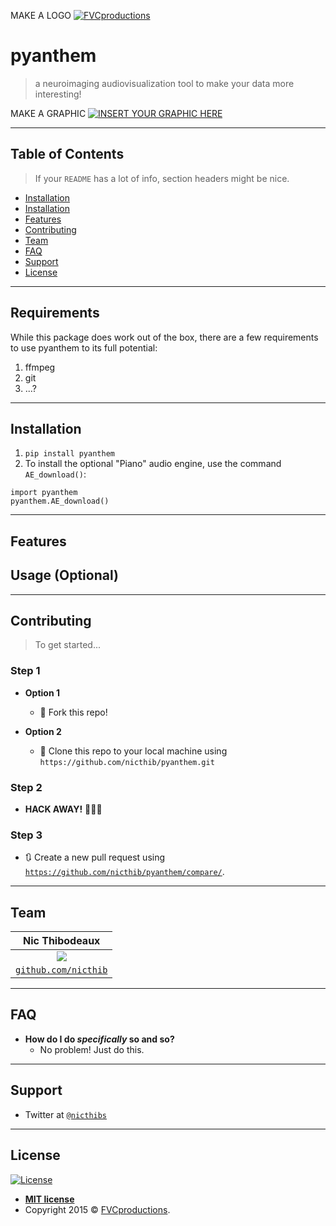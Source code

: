 MAKE A LOGO
<a href="http://fvcproductions.com"><img src="https://avatars1.githubusercontent.com/u/4284691?v=3&s=200" title="FVCproductions" alt="FVCproductions"></a>

# pyanthem

> a neuroimaging audiovisualization tool to make your data more interesting!

MAKE A GRAPHIC
[![INSERT YOUR GRAPHIC HERE](http://i.imgur.com/dt8AUb6.png)]()

---

## Table of Contents

> If your `README` has a lot of info, section headers might be nice.

- [Installation](#requirements) 
- [Installation](#installation)
- [Features](#features)
- [Contributing](#contributing)
- [Team](#team)
- [FAQ](#faq)
- [Support](#support)
- [License](#license)

---

## Requirements
While this package does work out of the box, there are a few requirements to use pyanthem to its full potential:
1) ffmpeg
2) git
3) ...?
---

## Installation

1) `pip install pyanthem`
2) To install the optional "Piano" audio engine, use the command `AE_download()`:

```
import pyanthem
pyanthem.AE_download()
```

---

## Features
## Usage (Optional)

---

## Contributing

> To get started...

### Step 1

- **Option 1**
    - 🍴 Fork this repo!

- **Option 2**
    - 👯 Clone this repo to your local machine using `https://github.com/nicthib/pyanthem.git`

### Step 2

- **HACK AWAY!** 🔨🔨🔨

### Step 3

- 🔃 Create a new pull request using <a href="https://github.com/nicthib/pyanthem/compare/" target="_blank">`https://github.com/nicthib/pyanthem/compare/`</a>.

---

## Team

| **Nic Thibodeaux** |
| :---: |
| ![](https://avatars1.githubusercontent.com/u/34455769?v=3&s=200)|
| <a href="http://github.com/nicthib" target="_blank">`github.com/nicthib`</a> |

---

## FAQ

- **How do I do *specifically* so and so?**
    - No problem! Just do this.

---

## Support

- Twitter at <a href="http://twitter.com/nicthibs" target="_blank">`@nicthibs`</a>

---

## License

[![License](http://img.shields.io/:license-mit-blue.svg?style=flat-square)](http://badges.mit-license.org)

- **[MIT license](http://opensource.org/licenses/mit-license.php)**
- Copyright 2015 © <a href="http://fvcproductions.com" target="_blank">FVCproductions</a>.
